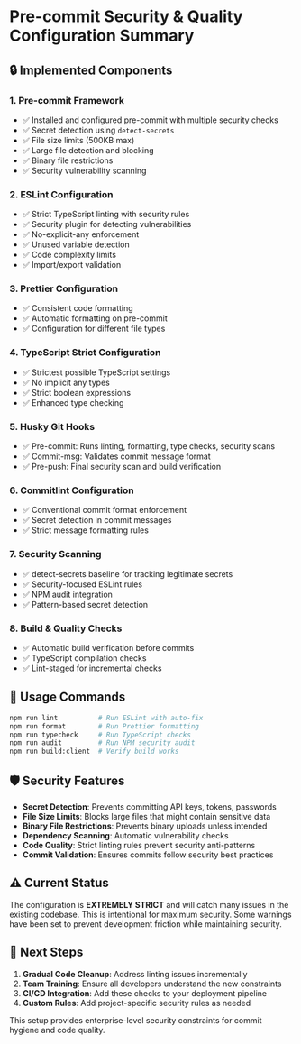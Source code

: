 # Pre-commit Security & Quality Configuration Summary

## 🔒 Implemented Components

### 1. **Pre-commit Framework**
- ✅ Installed and configured pre-commit with multiple security checks
- ✅ Secret detection using `detect-secrets`
- ✅ File size limits (500KB max)
- ✅ Large file detection and blocking
- ✅ Binary file restrictions
- ✅ Security vulnerability scanning

### 2. **ESLint Configuration**
- ✅ Strict TypeScript linting with security rules
- ✅ Security plugin for detecting vulnerabilities
- ✅ No-explicit-any enforcement
- ✅ Unused variable detection
- ✅ Code complexity limits
- ✅ Import/export validation

### 3. **Prettier Configuration**
- ✅ Consistent code formatting
- ✅ Automatic formatting on pre-commit
- ✅ Configuration for different file types

### 4. **TypeScript Strict Configuration**
- ✅ Strictest possible TypeScript settings
- ✅ No implicit any types
- ✅ Strict boolean expressions
- ✅ Enhanced type checking

### 5. **Husky Git Hooks**
- ✅ Pre-commit: Runs linting, formatting, type checks, security scans
- ✅ Commit-msg: Validates commit message format
- ✅ Pre-push: Final security scan and build verification

### 6. **Commitlint Configuration**
- ✅ Conventional commit format enforcement
- ✅ Secret detection in commit messages
- ✅ Strict message formatting rules

### 7. **Security Scanning**
- ✅ detect-secrets baseline for tracking legitimate secrets
- ✅ Security-focused ESLint rules
- ✅ NPM audit integration
- ✅ Pattern-based secret detection

### 8. **Build & Quality Checks**
- ✅ Automatic build verification before commits
- ✅ TypeScript compilation checks
- ✅ Lint-staged for incremental checks

## 🚀 Usage Commands

```bash
npm run lint          # Run ESLint with auto-fix
npm run format        # Run Prettier formatting
npm run typecheck     # Run TypeScript checks
npm run audit         # Run NPM security audit
npm run build:client  # Verify build works
```

## 🛡️ Security Features

- **Secret Detection**: Prevents committing API keys, tokens, passwords
- **File Size Limits**: Blocks large files that might contain sensitive data
- **Binary File Restrictions**: Prevents binary uploads unless intended
- **Dependency Scanning**: Automatic vulnerability checks
- **Code Quality**: Strict linting rules prevent security anti-patterns
- **Commit Validation**: Ensures commits follow security best practices

## ⚠️ Current Status

The configuration is **EXTREMELY STRICT** and will catch many issues in the existing codebase. This is intentional for maximum security. Some warnings have been set to prevent development friction while maintaining security.

## 📝 Next Steps

1. **Gradual Code Cleanup**: Address linting issues incrementally
2. **Team Training**: Ensure all developers understand the new constraints
3. **CI/CD Integration**: Add these checks to your deployment pipeline
4. **Custom Rules**: Add project-specific security rules as needed

This setup provides enterprise-level security constraints for commit hygiene and code quality.